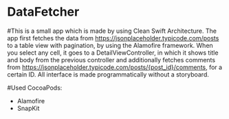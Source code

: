 # DataFetcher

#This is a small app which is made by using Clean Swift Architecture.
The app first fetches the data from  https://jsonplaceholder.typicode.com/posts to a table view with pagination, by using the Alamofire framework.
When you select any cell, it goes to a DetailViewController, in which it shows title and body from the previous controller and additionally fetches comments
from  https://jsonplaceholder.typicode.com/posts/{post_id}/comments, for a certain ID. All interface is made programmatically without a storyboard.

#Used CocoaPods:
- Alamofire
- SnapKit
